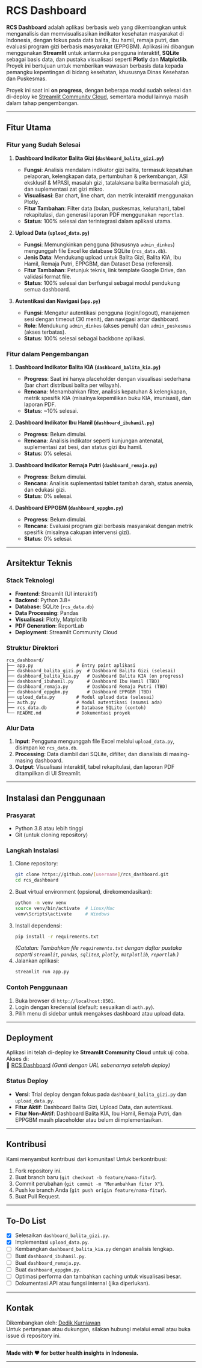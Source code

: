 # RCS Dashboard

**RCS Dashboard** adalah aplikasi berbasis web yang dikembangkan untuk menganalisis dan memvisualisasikan indikator kesehatan masyarakat di Indonesia, dengan fokus pada data balita, ibu hamil, remaja putri, dan evaluasi program gizi berbasis masyarakat (EPPGBM). Aplikasi ini dibangun menggunakan **Streamlit** untuk antarmuka pengguna interaktif, **SQLite** sebagai basis data, dan pustaka visualisasi seperti **Plotly** dan **Matplotlib**. Proyek ini bertujuan untuk memberikan wawasan berbasis data kepada pemangku kepentingan di bidang kesehatan, khususnya Dinas Kesehatan dan Puskesmas.

Proyek ini saat ini **on progress**, dengan beberapa modul sudah selesai dan di-deploy ke [Streamlit Community Cloud](https://streamlit.io/cloud), sementara modul lainnya masih dalam tahap pengembangan.

---

## **Fitur Utama**

### **Fitur yang Sudah Selesai**
1. **Dashboard Indikator Balita Gizi (`dashboard_balita_gizi.py`)**
   - **Fungsi**: Analisis mendalam indikator gizi balita, termasuk kepatuhan pelaporan, kelengkapan data, pertumbuhan & perkembangan, ASI eksklusif & MPASI, masalah gizi, tatalaksana balita bermasalah gizi, dan suplementasi zat gizi mikro.
   - **Visualisasi**: Bar chart, line chart, dan metrik interaktif menggunakan Plotly.
   - **Fitur Tambahan**: Filter data (bulan, puskesmas, kelurahan), tabel rekapitulasi, dan generasi laporan PDF menggunakan `reportlab`.
   - **Status**: 100% selesai dan terintegrasi dalam aplikasi utama.

2. **Upload Data (`upload_data.py`)**
   - **Fungsi**: Memungkinkan pengguna (khususnya `admin_dinkes`) mengunggah file Excel ke database SQLite (`rcs_data.db`).
   - **Jenis Data**: Mendukung upload untuk Balita Gizi, Balita KIA, Ibu Hamil, Remaja Putri, EPPGBM, dan Dataset Desa (referensi).
   - **Fitur Tambahan**: Petunjuk teknis, link template Google Drive, dan validasi format file.
   - **Status**: 100% selesai dan berfungsi sebagai modul pendukung semua dashboard.

3. **Autentikasi dan Navigasi (`app.py`)**
   - **Fungsi**: Mengatur autentikasi pengguna (login/logout), manajemen sesi dengan timeout (30 menit), dan navigasi antar dashboard.
   - **Role**: Mendukung `admin_dinkes` (akses penuh) dan `admin_puskesmas` (akses terbatas).
   - **Status**: 100% selesai sebagai backbone aplikasi.

### **Fitur dalam Pengembangan**
1. **Dashboard Indikator Balita KIA (`dashboard_balita_kia.py`)**
   - **Progress**: Saat ini hanya placeholder dengan visualisasi sederhana (bar chart distribusi balita per wilayah).
   - **Rencana**: Menambahkan filter, analisis kepatuhan & kelengkapan, metrik spesifik KIA (misalnya kepemilikan buku KIA, imunisasi), dan laporan PDF.
   - **Status**: ~10% selesai.

2. **Dashboard Indikator Ibu Hamil (`dashboard_ibuhamil.py`)**
   - **Progress**: Belum dimulai.
   - **Rencana**: Analisis indikator seperti kunjungan antenatal, suplementasi zat besi, dan status gizi ibu hamil.
   - **Status**: 0% selesai.

3. **Dashboard Indikator Remaja Putri (`dashboard_remaja.py`)**
   - **Progress**: Belum dimulai.
   - **Rencana**: Analisis suplementasi tablet tambah darah, status anemia, dan edukasi gizi.
   - **Status**: 0% selesai.

4. **Dashboard EPPGBM (`dashboard_eppgbm.py`)**
   - **Progress**: Belum dimulai.
   - **Rencana**: Evaluasi program gizi berbasis masyarakat dengan metrik spesifik (misalnya cakupan intervensi gizi).
   - **Status**: 0% selesai.

---

## **Arsitektur Teknis**

### **Stack Teknologi**
- **Frontend**: Streamlit (UI interaktif)
- **Backend**: Python 3.8+
- **Database**: SQLite (`rcs_data.db`)
- **Data Processing**: Pandas
- **Visualisasi**: Plotly, Matplotlib
- **PDF Generation**: ReportLab
- **Deployment**: Streamlit Community Cloud

### **Struktur Direktori**
```
rcs_dashboard/
├── app.py                # Entry point aplikasi
├── dashboard_balita_gizi.py  # Dashboard Balita Gizi (selesai)
├── dashboard_balita_kia.py   # Dashboard Balita KIA (on progress)
├── dashboard_ibuhamil.py     # Dashboard Ibu Hamil (TBD)
├── dashboard_remaja.py       # Dashboard Remaja Putri (TBD)
├── dashboard_eppgbm.py       # Dashboard EPPGBM (TBD)
├── upload_data.py        # Modul upload data (selesai)
├── auth.py               # Modul autentikasi (asumsi ada)
├── rcs_data.db           # Database SQLite (contoh)
└── README.md             # Dokumentasi proyek
```

### **Alur Data**
1. **Input**: Pengguna mengunggah file Excel melalui `upload_data.py`, disimpan ke `rcs_data.db`.
2. **Processing**: Data diambil dari SQLite, difilter, dan dianalisis di masing-masing dashboard.
3. **Output**: Visualisasi interaktif, tabel rekapitulasi, dan laporan PDF ditampilkan di UI Streamlit.

---

## **Instalasi dan Penggunaan**

### **Prasyarat**
- Python 3.8 atau lebih tinggi
- Git (untuk cloning repository)

### **Langkah Instalasi**
1. Clone repository:
   ```bash
   git clone https://github.com/[username]/rcs_dashboard.git
   cd rcs_dashboard
   ```
2. Buat virtual environment (opsional, direkomendasikan):
   ```bash
   python -m venv venv
   source venv/bin/activate  # Linux/Mac
   venv\Scripts\activate     # Windows
   ```
3. Install dependensi:
   ```bash
   pip install -r requirements.txt
   ```
   *(Catatan: Tambahkan file `requirements.txt` dengan daftar pustaka seperti `streamlit`, `pandas`, `sqlite3`, `plotly`, `matplotlib`, `reportlab`.)*
4. Jalankan aplikasi:
   ```bash
   streamlit run app.py
   ```

### **Contoh Penggunaan**
1. Buka browser di `http://localhost:8501`.
2. Login dengan kredensial (default: sesuaikan di `auth.py`).
3. Pilih menu di sidebar untuk mengakses dashboard atau upload data.

---

## **Deployment**

Aplikasi ini telah di-deploy ke **Streamlit Community Cloud** untuk uji coba. Akses di:  
🔗 [RCS Dashboard](https://rcs-dashboard.streamlit.app/) *(Ganti dengan URL sebenarnya setelah deploy)*

### **Status Deploy**
- **Versi**: Trial deploy dengan fokus pada `dashboard_balita_gizi.py` dan `upload_data.py`.
- **Fitur Aktif**: Dashboard Balita Gizi, Upload Data, dan autentikasi.
- **Fitur Non-Aktif**: Dashboard Balita KIA, Ibu Hamil, Remaja Putri, dan EPPGBM masih placeholder atau belum diimplementasikan.

---

## **Kontribusi**

Kami menyambut kontribusi dari komunitas! Untuk berkontribusi:
1. Fork repository ini.
2. Buat branch baru (`git checkout -b feature/nama-fitur`).
3. Commit perubahan (`git commit -m "Menambahkan fitur X"`).
4. Push ke branch Anda (`git push origin feature/nama-fitur`).
5. Buat Pull Request.

---

## **To-Do List**
- [x] Selesaikan `dashboard_balita_gizi.py`.
- [x] Implementasi `upload_data.py`.
- [ ] Kembangkan `dashboard_balita_kia.py` dengan analisis lengkap.
- [ ] Buat `dashboard_ibuhamil.py`.
- [ ] Buat `dashboard_remaja.py`.
- [ ] Buat `dashboard_eppgbm.py`.
- [ ] Optimasi performa dan tambahkan caching untuk visualisasi besar.
- [ ] Dokumentasi API atau fungsi internal (jika diperlukan).

---

## **Kontak**
Dikembangkan oleh: [Dedik Kurniawan](mailto:dedik2urniawan@gmail.com)  
Untuk pertanyaan atau dukungan, silakan hubungi melalui email atau buka issue di repository ini.

---

**Made with ❤️ for better health insights in Indonesia.**

---

